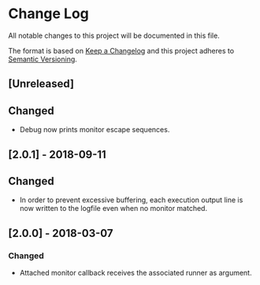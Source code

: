 # Change Log
All notable changes to this project will be documented in this file.

The format is based on [Keep a Changelog](http://keepachangelog.com/)
and this project adheres to [Semantic Versioning](http://semver.org/).

## [Unreleased]
## Changed
- Debug now prints monitor escape sequences.

## [2.0.1] - 2018-09-11
## Changed
- In order to prevent excessive buffering, each execution output line
  is now written to the logfile even when no monitor matched.

## [2.0.0] - 2018-03-07
### Changed
- Attached monitor callback receives the associated runner as argument.
